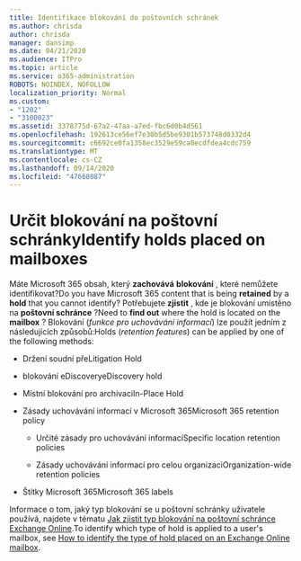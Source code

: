 ```yaml
---
title: Identifikace blokování do poštovních schránek
ms.author: chrisda
author: chrisda
manager: dansimp
ms.date: 04/21/2020
ms.audience: ITPro
ms.topic: article
ms.service: o365-administration
ROBOTS: NOINDEX, NOFOLLOW
localization_priority: Normal
ms.custom:
- "1202"
- "3100023"
ms.assetid: 3378775d-67a2-47aa-a7ed-fbc6d0b4d561
ms.openlocfilehash: 192613ce56ef7e30b5d5be9301b573748d0332d4
ms.sourcegitcommit: c6692ce0fa1358ec3529e59ca0ecdfdea4cdc759
ms.translationtype: MT
ms.contentlocale: cs-CZ
ms.lasthandoff: 09/14/2020
ms.locfileid: "47668087"
---
```

# <a name="identify-holds-placed-on-mailboxes"></a><span data-ttu-id="adbed-102">Určit blokování na poštovní schránky</span><span class="sxs-lookup"><span data-stu-id="adbed-102">Identify holds placed on mailboxes</span></span>

<span data-ttu-id="adbed-103">Máte Microsoft 365 obsah, který **zachovává** **blokování** , které nemůžete identifikovat?</span><span class="sxs-lookup"><span data-stu-id="adbed-103">Do you have Microsoft 365 content that is being **retained** by a **hold** that you cannot identify?</span></span> <span data-ttu-id="adbed-104">Potřebujete **zjistit** , kde je blokování umístěno na **poštovní schránce** ?</span><span class="sxs-lookup"><span data-stu-id="adbed-104">Need to **find out** where the hold is located on the **mailbox** ?</span></span> <span data-ttu-id="adbed-105">Blokování (*funkce pro uchovávání informací*) lze použít jedním z následujících způsobů:</span><span class="sxs-lookup"><span data-stu-id="adbed-105">Holds (*retention features*) can be applied by one of the following methods:</span></span>
  
- <span data-ttu-id="adbed-106">Držení soudní pře</span><span class="sxs-lookup"><span data-stu-id="adbed-106">Litigation Hold</span></span>

- <span data-ttu-id="adbed-107">blokování eDiscovery</span><span class="sxs-lookup"><span data-stu-id="adbed-107">eDiscovery hold</span></span>

- <span data-ttu-id="adbed-108">Místní blokování pro archivaci</span><span class="sxs-lookup"><span data-stu-id="adbed-108">In-Place Hold</span></span>

- <span data-ttu-id="adbed-109">Zásady uchovávání informací v Microsoft 365</span><span class="sxs-lookup"><span data-stu-id="adbed-109">Microsoft 365 retention policy</span></span> 

  - <span data-ttu-id="adbed-110">Určité zásady pro uchovávání informací</span><span class="sxs-lookup"><span data-stu-id="adbed-110">Specific location retention policies</span></span>

  - <span data-ttu-id="adbed-111">Zásady uchovávání informací pro celou organizaci</span><span class="sxs-lookup"><span data-stu-id="adbed-111">Organization-wide retention policies</span></span>

- <span data-ttu-id="adbed-112">Štítky Microsoft 365</span><span class="sxs-lookup"><span data-stu-id="adbed-112">Microsoft 365 labels</span></span>

<span data-ttu-id="adbed-113">Informace o tom, jaký typ blokování se u poštovní schránky uživatele používá, najdete v tématu [Jak zjistit typ blokování na poštovní schránce Exchange Online](https://docs.microsoft.com/microsoft-365/compliance/identify-a-hold-on-an-exchange-online-mailbox).</span><span class="sxs-lookup"><span data-stu-id="adbed-113">To identify which type of hold is applied to a user's mailbox, see [How to identify the type of hold placed on an Exchange Online mailbox](https://docs.microsoft.com/microsoft-365/compliance/identify-a-hold-on-an-exchange-online-mailbox).</span></span>

